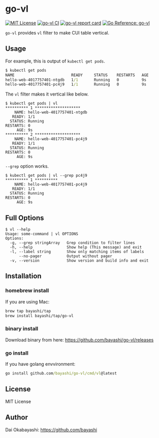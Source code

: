 # go-vl

<a href="https://github.com/bayashi/go-vl/blob/main/LICENSE" title="go-vl License"><img src="https://img.shields.io/badge/LICENSE-MIT-GREEN.png" alt="MIT License"></a>
<a href="https://github.com/bayashi/go-vl/actions" title="go-vl CI"><img src="https://github.com/bayashi/go-vl/workflows/main/badge.svg" alt="go-vl CI"></a>
<a href="https://goreportcard.com/report/github.com/bayashi/go-vl" title="go-vl report card" target="_blank"><img src="https://goreportcard.com/badge/github.com/bayashi/go-vl" alt="go-vl report card"></a>
<a href="https://pkg.go.dev/github.com/bayashi/go-vl" title="Go go-vl package reference" target="_blank"><img src="https://pkg.go.dev/badge/github.com/bayashi/go-vl.svg" alt="Go Reference: go-vl"></a>

`go-vl` provides `vl` filter to make CUI table vertical.

## Usage

For example, this is output of `kubectl get pods`.

```cmd
$ kubectl get pods
NAME                         READY     STATUS    RESTARTS   AGE
hello-web-4017757401-ntgdb   1/1       Running   0          9s
hello-web-4017757401-pc4j9   1/1       Running   0          9s
```

The `vl` filter makes it vertical like below.

```
$ kubectl get pods | vl
********** 1 ********************
    NAME: hello-web-4017757401-ntgdb
   READY: 1/1
  STATUS: Running
RESTARTS: 0
     AGE: 9s
********** 2 ********************
    NAME: hello-web-4017757401-pc4j9
   READY: 1/1
  STATUS: Running
RESTARTS: 0
     AGE: 9s
```

`--grep` option works.

```
$ kubectl get pods | vl --grep pc4j9
********** 1 **********
    NAME: hello-web-4017757401-pc4j9
   READY: 1/1
  STATUS: Running
RESTARTS: 0
     AGE: 9s
```

## Full Options

```
$ vl --help
Usage: some-command | vl OPTIONS
Options:
  -g, --grep stringArray   Grep condition to filter lines
  -h, --help               Show help (This message) and exit
  -l, --label string       Show only matching items of labels
      --no-pager           Output without pager
  -v, --version            Show version and build info and exit
```

## Installation

### homebrew install

If you are using Mac:

```sh
brew tap bayashi/tap
brew install bayashi/tap/go-vl
```

### binary install

Download binary from here: https://github.com/bayashi/go-vl/releases

### go install

If you have golang envvironment:

```cmd
go install github.com/bayashi/go-vl/cmd/vl@latest
```

## License

MIT License

## Author

Dai Okabayashi: https://github.com/bayashi
